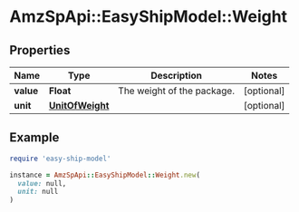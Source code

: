 # AmzSpApi::EasyShipModel::Weight

## Properties

| Name | Type | Description | Notes |
| ---- | ---- | ----------- | ----- |
| **value** | **Float** | The weight of the package. | [optional] |
| **unit** | [**UnitOfWeight**](UnitOfWeight.md) |  | [optional] |

## Example

```ruby
require 'easy-ship-model'

instance = AmzSpApi::EasyShipModel::Weight.new(
  value: null,
  unit: null
)
```

